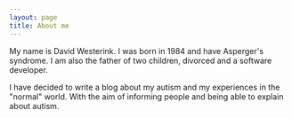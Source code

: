 ```yaml
---
layout: page
title: About me
---
```

<p> My name is David Westerink. I was born in 1984 and have Asperger's syndrome. I am also the father of two children, divorced and a software developer. </p>
<p> I have decided to write a blog about my autism and my experiences in the "normal" world. With the aim of informing people and being able to explain about autism. </p>
